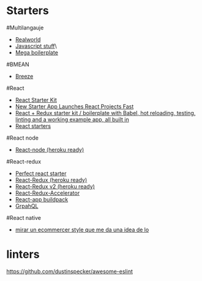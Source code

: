 # Starters

#Multilangauje
- [Realworld](https://github.com/gothinkster/realworld)
- [Javascript stuff](https://www.javascriptstuff.com)\
- [Mega boilerplate](http://megaboilerplate.com)

#BMEAN
- [Breeze](http://breeze.github.io/doc-samples/zza-mongo.html)

#React
- [React Starter Kit](https://github.com/kriasoft/react-starter-kit/blob/master/docs/getting-started.md)
- [New Starter App Launches React Projects Fast](https://www.codefellows.org/blog/new-starter-app-launches-react-projects-fast/)
- [React + Redux starter kit / boilerplate with Babel, hot reloading, testing, linting and a working example app, all built in](https://github.com/coryhouse/react-slingshot)
- [React starters](https://github.com/xgrommx/awesome-redux#boilerplate)

#React node 
- [React-node (heroku ready)](https://github.com/alanbsmith/react-node-example)

#React-redux
- [Perfect react starter](https://www.andrewhfarmer.com/starter-project/)
- [React-Redux (heroku ready)](https://github.com/marcgarreau/redux-starter)
- [React-Redux v2 (heroku ready)](https://github.com/marcgarreau/redux-starter-v2)
- [React-Redux-Accelerator](https://github.com/marcgarreau/accelerator)
- [React-app buildpack](https://github.com/mars/create-react-app-buildpack)
- [GrpahQL](https://github.com/atulmy/fullstack-graphql)

#React native
- [mirar un ecommercer style que me da una idea de lo	](https://strapmobile.com)


# linters

https://github.com/dustinspecker/awesome-eslint